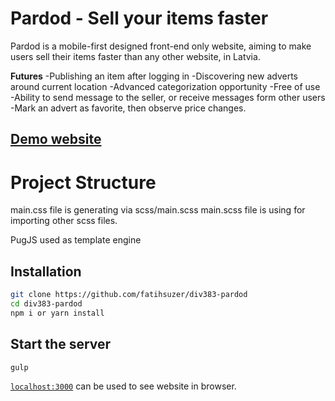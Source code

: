 # Pardod - Sell your items faster

Pardod is a mobile-first designed front-end only website, aiming to make users sell their items faster than any other website, in Latvia.

**Futures**
-Publishing an item after logging in
-Discovering new adverts around current location
-Advanced categorization opportunity
-Free of use
-Ability to send message to the seller, or receive messages form other users
-Mark an advert as favorite, then observe price changes.

## [Demo website](https://fatihsuzer.github.io/div383-pardod/)

# Project Structure

main.css file is generating via scss/main.scss
main.scss file is using for importing other scss files.

PugJS used as template engine

## Installation

```bash
git clone https://github.com/fatihsuzer/div383-pardod
cd div383-pardod
npm i or yarn install
```
## Start the server

```bash
gulp
```
[`localhost:3000`](http://localhost:3000) can be used to see website in browser.
